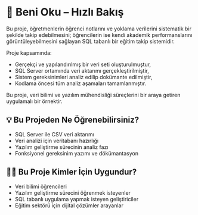 # 📘 Beni Oku – Hızlı Bakış

Bu proje, öğretmenlerin öğrenci notlarını ve yoklama verilerini sistematik bir şekilde takip edebilmesini; öğrencilerin ise kendi akademik performanslarını görüntüleyebilmesini sağlayan SQL tabanlı bir eğitim takip sistemidir.

Proje kapsamında:
- Gerçekçi ve yapılandırılmış bir veri seti oluşturulmuştur,
- SQL Server ortamında veri aktarımı gerçekleştirilmiştir,
- Sistem gereksinimleri analiz edilip dokümante edilmiştir,
- Kodlama öncesi tüm analiz aşamaları tamamlanmıştır.

Bu proje, veri bilimi ve yazılım mühendisliği süreçlerini bir araya getiren uygulamalı bir örnektir.
## 💡 Bu Projeden Ne Öğrenebilirsiniz?

- SQL Server ile CSV veri aktarımı
- Veri analizi için veritabanı hazırlığı
- Yazılım geliştirme sürecinin analiz fazı
- Fonksiyonel gereksinim yazımı ve dökümantasyon
## 👨‍💻 Bu Proje Kimler İçin Uygundur?

- Veri bilimi öğrencileri
- Yazılım geliştirme sürecini öğrenmek isteyenler
- SQL tabanlı uygulama yapmak isteyen geliştiriciler
- Eğitim sektörü için dijital çözümler arayanlar

